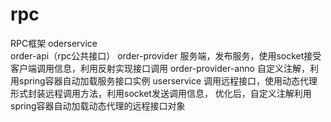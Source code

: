 # rpc
RPC框架 
oderservice   
  order-api（rpc公共接口） 
  order-provider  服务端，发布服务，使用socket接受客户端调用信息，利用反射实现接口调用
  order-provider-anno 自定义注解，利用spring容器自动加载服务接口实例
userservice   调用远程接口，使用动态代理形式封装远程调用方法，利用socket发送调用信息，
              优化后，自定义注解利用spring容器自动加载动态代理的远程接口对象
